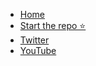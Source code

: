 * [Home](/)
* [Start the repo ⭐](https://github.com/distributethe6ix/70DaysOfServiceMesh)
* [Twitter](https://twitter.com/virtualized6ix)
* [YouTube](https://www.youtube.com/@marinowijay/)
